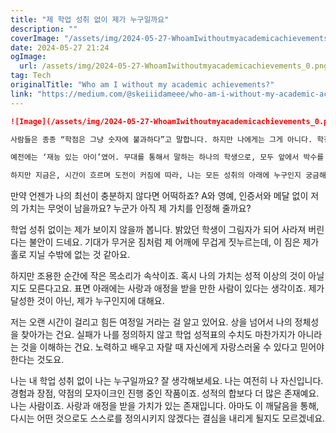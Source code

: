 ```yaml
---
title: "제 학업 성취 없이 제가 누구일까요"
description: ""
coverImage: "/assets/img/2024-05-27-WhoamIwithoutmyacademicachievements_0.png"
date: 2024-05-27 21:24
ogImage: 
  url: /assets/img/2024-05-27-WhoamIwithoutmyacademicachievements_0.png
tag: Tech
originalTitle: "Who am I without my academic achievements?"
link: "https://medium.com/@skeiiidameee/who-am-i-without-my-academic-achievements-288572325f52"
---
```



```markdown
![Image](/assets/img/2024-05-27-WhoamIwithoutmyacademicachievements_0.png)

사람들은 종종 “학점은 그냥 숫자에 불과하다”고 말합니다. 하지만 나에게는 그게 아니다. 학점은 나를 정의합니다. 이것이 내가 잘하는 유일한 것인데, 나에게는 다른 재능이 없어. 나는 춤을 추거나 노래를 부르지 않고, 그림을 그리거나 그리는 것을 싫어해. 그래서 내 주변 사람들을 자랑스럽게 만들기 위해 뛰어나야 해. 메달을 획득하기 위해 할 수 있는 모든 일을 해야 해. 그렇지 않으면, 이 세상에서 아무것도 가치가 없어. 나는 그저 실패뿐인 존재일 뿐이야.

예전에는 ‘재능 있는 아이’였어. 무대를 통해서 말하는 하나의 학생으로, 모두 앞에서 박수를 치며 오류 없는 빛나는 별처럼 칭찬받았어. 나는 학교를 대표하고 트로피를 집에 가지고 오는 멋진 학생이었어. 선생님들의 자부심, 동료들의 감탄, 부모님들의 밝은 미소가 나를 움직이는 동기였어.

하지만 지금은, 시간이 흐르며 도전이 커짐에 따라, 나는 모든 성취의 아래에 누구인지 궁금해져. 박수가 멈추고 메달이 먼지를 쌓을 때, 누가 남을까? 각 시험, 각 대회마다 압박은 쌓여가는데, 마치 내 전체 정체성이 각 학점의 가장자리에 달려 있는 것처럼 느껴져.
```

<div class="content-ad"></div>

만약 언젠가 나의 최선이 충분하지 않다면 어떡하죠? A와 영예, 인증서와 메달 없이 저의 가치는 무엇이 남을까요? 누군가 아직 제 가치를 인정해 줄까요?

학업 성취 없이는 제가 보이지 않을까 봅니다. 밝았던 학생이 그림자가 되어 사라져 버린다는 불안이 드네요. 기대가 무거운 짐처럼 제 어깨에 무겁게 짓누르는데, 이 짐은 제가 홀로 지닐 수밖에 없는 것 같아요.

하지만 조용한 순간에 작은 목소리가 속삭이죠. 혹시 나의 가치는 성적 이상의 것이 아닐지도 모른다고요. 표면 아래에는 사랑과 애정을 받을 만한 사람이 있다는 생각이죠. 제가 달성한 것이 아닌, 제가 누구인지에 대해요.

저는 오랜 시간이 걸리고 힘든 여정일 거라는 걸 알고 있어요. 상을 넘어서 나의 정체성을 찾아가는 건요. 실패가 나를 정의하지 않고 학업 성적표의 수치도 마찬가지가 아니라는 것을 이해하는 건요. 노력하고 배우고 자랄 때 자신에게 자랑스러울 수 있다고 믿어야 한다는 것도요.

<div class="content-ad"></div>

나는 내 학업 성취 없이 나는 누구일까요? 잘 생각해보세요. 나는 여전히 나 자신입니다. 경험과 장점, 약점의 모자이크인 진행 중인 작품이죠. 성적의 합보다 더 많은 존재예요. 나는 사람이죠. 사랑과 애정을 받을 가치가 있는 존재입니다. 아마도 이 깨달음을 통해, 다시는 어떤 것으로도 스스로를 정의시키지 않겠다는 결심을 내리게 될지도 모르겠네요.